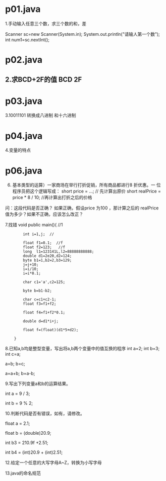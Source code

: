 # p01.java
1.手动输入任意三个数，求三个数的和，差

Scanner sc=new  Scanner(System.in);
System.out.println("请输人第一个数");
int  num1=sc.nextInt();


# p02.java
2.求BCD+2F的值
  BCD
   2F
------
  
# p03.java
3.10011101  转换成八进制  和十六进制


# p04.java
4.变量的特点

 
# p06.java
6. 基本类型的运算）一家商场在举行打折促销，所有商品都进行8 折优惠。一
位程序员把这个逻辑写成：
short price = ...; // 先计算出原价
short realPrice = price * 8 / 10; //再计算出打折之后的价格

问：这段代码是否正确？
如果正确，假设price  为100 ，那计算之后的
realPrice值为多少？如果不正确，应该怎么改正？





7.找错
	void public main(){   //1   

			int i=1,j;  // 

			float f1=0.1;  //f
			float f2=123;   //f
			long  l1=123141L,l2=88888888888;
			double d1=2e20,d2=124;
			byte b1=1,b2=2,b3=129;
			j=j+10;
			i=i/10;
			i=i*0.1;

			char c1='a',c2=125;

			byte b=b1-b2;

			char c=c1+c2-1;   
			float f3=f1+f2;

			float f4=f1+f2*0.1;

			double d=d1*i+j;

			float f=(float)(d1*5+d2);
	
		}

8.已知a,b均是整型变量，写出将a,b两个变量中的值互换的程序
int   a=2;
int  b=3;
int  c=a;

a=b;
b=c;


a=a+b;
b=a-b;



9.写出下列变量a和b的运算结果。

int a = 9 / 3;

int b = 9 % 2;




10.判断代码是否有错误，如有，请修改。

float a = 2.1;

float b = (double)20.9;

int b3 = 210.9f +2.51;

int b4 = (int)20.9 + (int)2.51;


12.给定一个任意的大写字母A~Z，转换为小写字母


13.java的命名规范
       


















		